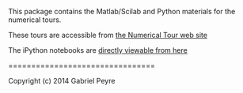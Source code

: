 This package contains the Matlab/Scilab and Python materials for the numerical tours. 

These tours are accessible from [the Numerical Tour web site](www.numerical-tours.com)

The iPython notebooks are [directly viewable from here](http://nbviewer.ipython.org/github/gpeyre/numerical-tours/tree/master/python/)

================================

Copyright (c) 2014 Gabriel Peyre

